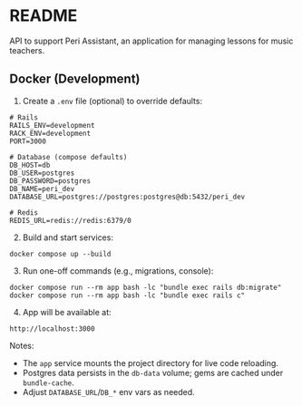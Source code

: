 # README

API to support Peri Assistant, an application for managing lessons for music teachers. 


## Docker (Development)

1. Create a `.env` file (optional) to override defaults:
```
# Rails
RAILS_ENV=development
RACK_ENV=development
PORT=3000

# Database (compose defaults)
DB_HOST=db
DB_USER=postgres
DB_PASSWORD=postgres
DB_NAME=peri_dev
DATABASE_URL=postgres://postgres:postgres@db:5432/peri_dev

# Redis
REDIS_URL=redis://redis:6379/0
```

2. Build and start services:
```
docker compose up --build
```

3. Run one-off commands (e.g., migrations, console):
```
docker compose run --rm app bash -lc "bundle exec rails db:migrate"
docker compose run --rm app bash -lc "bundle exec rails c"
```

4. App will be available at:
```
http://localhost:3000
```

Notes:
- The `app` service mounts the project directory for live code reloading.
- Postgres data persists in the `db-data` volume; gems are cached under `bundle-cache`.
- Adjust `DATABASE_URL`/`DB_*` env vars as needed. 

